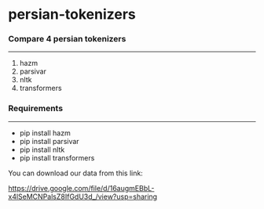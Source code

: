 # persian-tokenizers
### Compare 4 persian tokenizers
***
  1. hazm
  2. parsivar
  3. nltk
  4. transformers

### Requirements
***
  - pip install hazm
  - pip install parsivar
  - pip install nltk
  - pip install transformers

You can download our data from this link:

https://drive.google.com/file/d/16augmEBbL-x4lSeMCNPalsZ8IfGdU3d_/view?usp=sharing
